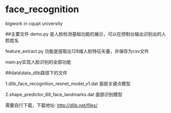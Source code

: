 # face_recognition
bigwork in cqupt university 

##主要文件
demo.py 是人脸检测基础功能的展示，可以在控制台输出识别出的人脸姓名

feature_extract.py 功能是提取出128维人脸特征矢量，并保存为csv文件

main.py实现人脸识别的全部功能


##data\data_dlib路径下的文件

1.dlib_face_recognition_resnet_model_v1.dat 面部关键点模型 

2.shape_predictor_68_face_landmarks.dat 面部识别模型

需要自行下载，下载地址: http://dlib.net/files/
